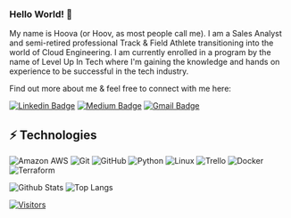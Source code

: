 ### Hello World! 👋

<!-- Introduce yourself and give a brief introduction about yourself here.  Also include what tech you're interested in and what you are currently learning --> 
My name is Hoova (or Hoov, as most people call me). I am a Sales Analyst and semi-retired professional Track & Field Athlete transitioning into the world of Cloud Engineering. I am currently enrolled in a program by the name of Level Up In Tech where I'm gaining the knowledge and hands on experience to be successful in the tech industry. 

Find out more about me & feel free to connect with me here:

<!-- Replace the fields below with the information requested. Remember to remove the encapsulating <> characters. For spaces in names, use %20 (e.g. Broadus%20Palmer) -->

[![Linkedin Badge](https://img.shields.io/badge/-Hoova%20Taylor-blue?style=flat-square&logo=Linkedin&logoColor=white&link=https://www.linkedin.com/in/hoovat/)](https://www.linkedin.com/in/hoovat/)
[![Medium Badge](https://img.shields.io/badge/Hoova%20Taylor-12100E?style=flat-square&logo=medium&logoColor=white&link=https://medium.com/@hoovat)](https://medium.com/@hoovat)
[![Gmail Badge](https://img.shields.io/badge/-htapplied@gmail.com-c14438?style=flat-square&logo=Gmail&logoColor=white&link=mailto:htapplied@gmail.com)](mailto:htapplied@gmail.com)

## ⚡ Technologies

<!-- Check out the Badges folder for more badges -->

![Amazon AWS](https://img.shields.io/badge/Amazon%20AWS-232F3E?style=flat-square&logo=amazon-aws)
![Git](https://img.shields.io/badge/-Git-black?style=flat-square&logo=git)
![GitHub](https://img.shields.io/badge/-GitHub-181717?style=flat-square&logo=github)
![Python](https://img.shields.io/badge/-Python-black?style=flat-square&logo=Python)
![Linux](https://img.shields.io/badge/Linux-FCC624?style=flat-square&logo=linux&logoColor=black)
![Trello](https://img.shields.io/badge/Trello-%23026AA7.svg?style=flat-square&logo=Trello&logoColor=white)
![Docker](https://img.shields.io/badge/docker-%230db7ed.svg?style=for-the-badge&logo=docker&logoColor=white)
![Terraform](https://img.shields.io/badge/terraform-%235835CC.svg?style=for-the-badge&logo=terraform&logoColor=white)

<!-- Replace the fields below with the information requested. Remember to remove the encapsulating <> characters. -->

![Github Stats](https://github-readme-stats.vercel.app/api?username=LevelUpInTech&count_private=true&show_icons=true&include_all_commits=true)
![Top Langs](https://github-readme-stats.vercel.app/api/top-langs/?username=LevelUpInTech&hide=TeX&layout=compact)


[![Visitors](https://api.visitorbadge.io/api/visitors?path=LevelUpInTech%2FLevelUpInTech&label=VISITORS&countColor=%23263759)](https://visitorbadge.io/status?path=LevelUpInTech%2FLevelUpInTech)
